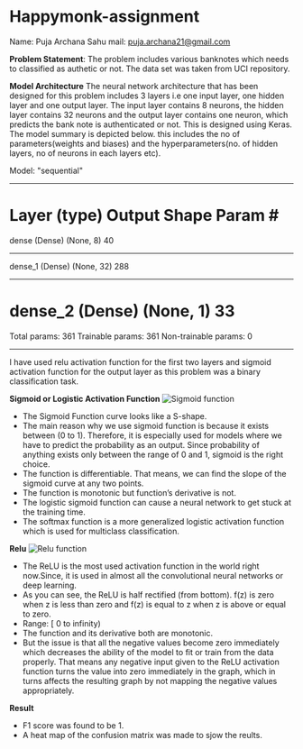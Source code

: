 # Happymonk-assignment
Name: Puja Archana Sahu
mail: puja.archana21@gmail.com

**Problem Statement**:
The problem includes various banknotes which needs to classified as authetic or not. The data set was taken from UCI repository.

**Model Architecture**
The neural network architecture that has been designed for this problem includes 3 layers i.e  one input layer, one hidden layer and one output layer. The input layer contains 8 neurons, the hidden layer contains 32 neurons and the output layer contains one neuron, which predicts the bank note is authenticated or not. This is designed using Keras. The model summary is depicted below. this includes the no of parameters(weights and biases) and the hyperparameters(no. of hidden layers, no of neurons in each layers etc).

Model: "sequential"
_________________________________________________________________
Layer (type)                 Output Shape              Param #   
=================================================================
dense (Dense)                (None, 8)                 40        
_________________________________________________________________
dense_1 (Dense)              (None, 32)                288       
_________________________________________________________________
dense_2 (Dense)              (None, 1)                 33        
=================================================================
Total params: 361
Trainable params: 361
Non-trainable params: 0
_________________________________________________________________

I have used relu activation function for the first two layers and sigmoid activation function for the output layer as this problem was a binary classification task.

**Sigmoid or Logistic Activation Function**
![Sigmoid function](1.jpg)
- The Sigmoid Function curve looks like a S-shape.
- The main reason why we use sigmoid function is because it exists between (0 to 1). Therefore, it is especially used for models where we have to predict the probability as an output. Since probability of anything exists only between the range of 0 and 1, sigmoid is the right choice.
- The function is differentiable. That means, we can find the slope of the sigmoid curve at any two points.
- The function is monotonic but function’s derivative is not.
- The logistic sigmoid function can cause a neural network to get stuck at the training time.
- The softmax function is a more generalized logistic activation function which is used for multiclass classification.


**Relu**
![Relu function](2.jpg)
- The ReLU is the most used activation function in the world right now.Since, it is used in almost all the convolutional neural networks or deep learning.
- As you can see, the ReLU is half rectified (from bottom). f(z) is zero when z is less than zero and f(z) is equal to z when z is above or equal to zero.
- Range: [ 0 to infinity)
- The function and its derivative both are monotonic.
- But the issue is that all the negative values become zero immediately which decreases the ability of the model to fit or train from the data properly. That means any negative input given to the ReLU activation function turns the value into zero immediately in the graph, which in turns affects the resulting graph by not mapping the negative values appropriately.

**Result**
- F1 score was found to be 1.
- A heat map of the confusion matrix was made to sjow the reults.
